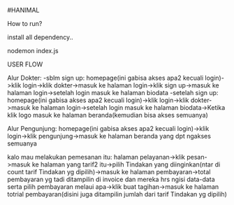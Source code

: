 #HANIMAL

How to run?

install all dependency..

nodemon index.js



USER FLOW

Alur Dokter:
-sblm sign up:
homepage(ini gabisa akses apa2 kecuali login)->klik login->klik dokter->masuk ke halaman login->klik sign up->masuk ke halaman login->setelah login masuk ke halaman biodata
-setelah sign up:
homepage(ini gabisa akses apa2 kecuali login)->klik login->klik dokter->masuk ke halaman login->setelah login masuk ke halaman biodata->Ketika klik logo masuk ke halaman beranda(kemudian bisa akses semuanya)

Alur Pengunjung:
homepage(ini gabisa akses apa2 kecuali login)->klik login->klik pengunjung->masuk ke halaman beranda yang dpt ngakses semuanya

kalo mau melakukan pemesanan itu:
halaman pelayanan->klik pesan->masuk ke halaman yang tarif2 itu->pilih Tindakan yang diinginkan(ntar di count tarif Tindakan yg dipilih)->masuk ke halaman pembayaran->total pembayaran yg tadi ditampilin di invoice dan mereka hrs ngisi data-data serta pilih pembayaran melaui apa->klik buat tagihan->masuk ke halaman totrial pembayaran(disini juga ditampilin jumlah dari tarif Tindakan yg dipilih)